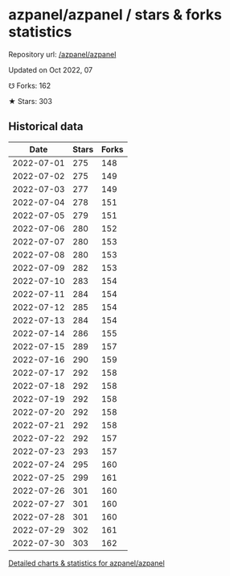 # azpanel/azpanel / stars & forks statistics

Repository url: [/azpanel/azpanel](https://github.com/azpanel/azpanel)

Updated on Oct 2022, 07

☋ Forks: 162

★ Stars: 303

## Historical data
| Date | Stars | Forks |
|------|-------|-------|
| 2022-07-01 | 275 | 148 | 
| 2022-07-02 | 275 | 149 | 
| 2022-07-03 | 277 | 149 | 
| 2022-07-04 | 278 | 151 | 
| 2022-07-05 | 279 | 151 | 
| 2022-07-06 | 280 | 152 | 
| 2022-07-07 | 280 | 153 | 
| 2022-07-08 | 280 | 153 | 
| 2022-07-09 | 282 | 153 | 
| 2022-07-10 | 283 | 154 | 
| 2022-07-11 | 284 | 154 | 
| 2022-07-12 | 285 | 154 | 
| 2022-07-13 | 284 | 154 | 
| 2022-07-14 | 286 | 155 | 
| 2022-07-15 | 289 | 157 | 
| 2022-07-16 | 290 | 159 | 
| 2022-07-17 | 292 | 158 | 
| 2022-07-18 | 292 | 158 | 
| 2022-07-19 | 292 | 158 | 
| 2022-07-20 | 292 | 158 | 
| 2022-07-21 | 292 | 158 | 
| 2022-07-22 | 292 | 157 | 
| 2022-07-23 | 293 | 157 | 
| 2022-07-24 | 295 | 160 | 
| 2022-07-25 | 299 | 161 | 
| 2022-07-26 | 301 | 160 | 
| 2022-07-27 | 301 | 160 | 
| 2022-07-28 | 301 | 160 | 
| 2022-07-29 | 302 | 161 | 
| 2022-07-30 | 303 | 162 | 


[Detailed charts & statistics for azpanel/azpanel](https://reviewgithub.com/rep/azpanel/azpanel)
